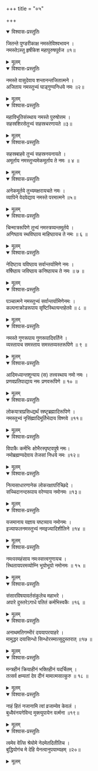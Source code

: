 +++
title = "०५"

+++


<details open><summary>विश्वास-प्रस्तुतिः</summary>

जितन्ते पुण्डरीकाक्ष नमस्तेविश्वभावन ।  
नमस्तेऽस्तु हृषीकेश महापुरुषपूर्वज ॥१॥
</details>

<details><summary>मूलम्</summary>

जितन्ते पुण्डरीकाक्ष नमस्तेविश्वभावन ।  
नमस्तेऽस्तु हृषीकेश महापुरुषपूर्वज ॥१॥
</details>


<details open><summary>विश्वास-प्रस्तुतिः</summary>

नमस्ते वासुदेवाय शन्तानन्तजितात्मने ।  
अजिताय नमस्तुभ्यं घाड्गुण्यनिधये नमः ॥२॥
</details>

<details><summary>मूलम्</summary>

नमस्ते वासुदेवाय शन्तानन्तजितात्मने ।  
अजिताय नमस्तुभ्यं घाड्गुण्यनिधये नमः ॥२॥
</details>


<details open><summary>विश्वास-प्रस्तुतिः</summary>

महाविभूतिसंस्थाय नमस्ते पुरुषोत्तम ।  
सहस्रशिरसेतुभ्यं सहस्रचरणायते ॥३॥
</details>

<details><summary>मूलम्</summary>

महाविभूतिसंस्थाय नमस्ते पुरुषोत्तम ।  
सहस्रशिरसेतुभ्यं सहस्रचरणायते ॥३॥
</details>


<details open><summary>विश्वास-प्रस्तुतिः</summary>

सहस्रबाहवे तुभ्यं सहस्रनयनायते ।  
अमूर्ताय नमस्तुभ्यमेकमूर्ताय ते नमः ॥ ४ ॥
</details>

<details><summary>मूलम्</summary>

सहस्रबाहवे तुभ्यं सहस्रनयनायते ।  
अमूर्ताय नमस्तुभ्यमेकमूर्ताय ते नमः ॥ ४ ॥
</details>


<details open><summary>विश्वास-प्रस्तुतिः</summary>

अनेकमूर्तये तुभ्यमक्षरायचते नमः ।  
व्यापिने वेदवेद्याय नमस्ते परमात्मने ॥५॥
</details>

<details><summary>मूलम्</summary>

अनेकमूर्तये तुभ्यमक्षरायचते नमः ।  
व्यापिने वेदवेद्याय नमस्ते परमात्मने ॥५॥
</details>


<details open><summary>विश्वास-प्रस्तुतिः</summary>

चिन्मात्ररूपिणे तुभ्यं नमस्त्रय्यन्तमूर्तये ।  
अणिष्ठाय स्थविष्ठाय माहिष्ठायच ते नमः ॥ ६ ॥
</details>

<details><summary>मूलम्</summary>

चिन्मात्ररूपिणे तुभ्यं नमस्त्रय्यन्तमूर्तये ।  
अणिष्ठाय स्थविष्ठाय माहिष्ठायच ते नमः ॥ ६ ॥
</details>


<details open><summary>विश्वास-प्रस्तुतिः</summary>

नेदिष्टाय यविष्ठाय सर्वान्तर्यामिणे नमः ।  
वर्षिष्ठाय जविष्ठाय कनिष्ठायच ते नमः ॥ ७ ॥
</details>

<details><summary>मूलम्</summary>

नेदिष्टाय यविष्ठाय सर्वान्तर्यामिणे नमः ।  
वर्षिष्ठाय जविष्ठाय कनिष्ठायच ते नमः ॥ ७ ॥
</details>


<details open><summary>विश्वास-प्रस्तुतिः</summary>

पञ्चात्मने नमस्तुभ्यं सर्वान्तर्यामिणेनमः ।  
कल्पनाक्रोडरूपाय सृष्टिस्थित्यन्तहेतवे ॥ ८ ॥
</details>

<details><summary>मूलम्</summary>

पञ्चात्मने नमस्तुभ्यं सर्वान्तर्यामिणेनमः ।  
कल्पनाक्रोडरूपाय सृष्टिस्थित्यन्तहेतवे ॥ ८ ॥
</details>


<details open><summary>विश्वास-प्रस्तुतिः</summary>

नमस्ते गुणरूपाय गुणरूपादिवर्तिने ।  
व्यस्तायच समस्ताय समस्तव्यस्तरूपिणे ॥ ९ ॥
</details>

<details><summary>मूलम्</summary>

नमस्ते गुणरूपाय गुणरूपादिवर्तिने ।  
व्यस्तायच समस्ताय समस्तव्यस्तरूपिणे ॥ ९ ॥
</details>


<details open><summary>विश्वास-प्रस्तुतिः</summary>

आदिमध्यान्तशून्याय (स) तत्त्वस्थाय नमो नमः ।  
प्रणवप्रतिपाद्याय नमः प्रणवरूपिणे ॥ १० ॥
</details>

<details><summary>मूलम्</summary>

आदिमध्यान्तशून्याय (स) तत्त्वस्थाय नमो नमः ।  
प्रणवप्रतिपाद्याय नमः प्रणवरूपिणे ॥ १० ॥
</details>


<details open><summary>विश्वास-प्रस्तुतिः</summary>

लोकयात्राप्रसिध्द्यर्थं स्रष्टृब्रह्मादिरूपिणे ।  
नमस्तुभ्यं नृसिंह्मादिमूर्तिभेदाय विष्णवे ॥११॥
</details>

<details><summary>मूलम्</summary>

लोकयात्राप्रसिध्द्यर्थं स्रष्टृब्रह्मादिरूपिणे ।  
नमस्तुभ्यं नृसिंह्मादिमूर्तिभेदाय विष्णवे ॥११॥
</details>


<details open><summary>विश्वास-प्रस्तुतिः</summary>

विपाकैः कर्मभिः क्षोभैरस्पृष्टवपुषे नमः।  
नमोब्रह्मण्यदेवाय तेजसां निधये नमः ॥१२॥
</details>

<details><summary>मूलम्</summary>

विपाकैः कर्मभिः क्षोभैरस्पृष्टवपुषे नमः।  
नमोब्रह्मण्यदेवाय तेजसां निधये नमः ॥१२॥
</details>


<details open><summary>विश्वास-प्रस्तुतिः</summary>

नित्यसाधारणानेक लोकरक्षापरिच्छिदे ।  
सच्चिदानन्दरूपाय वरेण्याय नमोनमः ॥१३॥
</details>

<details><summary>मूलम्</summary>

नित्यसाधारणानेक लोकरक्षापरिच्छिदे ।  
सच्चिदानन्दरूपाय वरेण्याय नमोनमः ॥१३॥
</details>


<details open><summary>विश्वास-प्रस्तुतिः</summary>

यजमानाय यज्ञाय यष्टव्याय नमोनमः ।  
इज्याफलनमस्तुभ्यं नमइज्यादिशीलिने ॥१४ ॥
</details>

<details><summary>मूलम्</summary>

यजमानाय यज्ञाय यष्टव्याय नमोनमः ।  
इज्याफलनमस्तुभ्यं नमइज्यादिशीलिने ॥१४ ॥
</details>


<details open><summary>विश्वास-प्रस्तुतिः</summary>

नमःपरमहंसाय नमःस्सत्त्वगुणायच ।  
स्थितायपरमव्योम्नि भूयोभूयो नमोनमः ॥ १५ ॥
</details>

<details><summary>मूलम्</summary>

नमःपरमहंसाय नमःस्सत्त्वगुणायच ।  
स्थितायपरमव्योम्नि भूयोभूयो नमोनमः ॥ १५ ॥
</details>


<details open><summary>विश्वास-प्रस्तुतिः</summary>

संसारविषयावर्तसंकुलेच महाभरे ।  
अपारे दुस्तरेऽगाधे पतितं कर्मभिस्वकैः ॥१६ ॥
</details>

<details><summary>मूलम्</summary>

संसारविषयावर्तसंकुलेच महाभरे ।  
अपारे दुस्तरेऽगाधे पतितं कर्मभिस्वकैः ॥१६ ॥
</details>


<details open><summary>विश्वास-प्रस्तुतिः</summary>

अनाथमतिगम्भीरं दययापरयाहरे ।  
मामुद्धर दयासिन्धो सिन्धोरस्मात्सुदुस्तरात् ॥१७ ॥
</details>

<details><summary>मूलम्</summary>

अनाथमतिगम्भीरं दययापरयाहरे ।  
मामुद्धर दयासिन्धो सिन्धोरस्मात्सुदुस्तरात् ॥१७ ॥
</details>


<details open><summary>विश्वास-प्रस्तुतिः</summary>

मन्त्रहीनं क्रियाहीनं भक्तिहीनं यदर्चितम् ।  
तत्सर्व क्षम्यतां देव दीनं मामात्मसात्कुरु ॥ १८ ॥
</details>

<details><summary>मूलम्</summary>

मन्त्रहीनं क्रियाहीनं भक्तिहीनं यदर्चितम् ।  
तत्सर्व क्षम्यतां देव दीनं मामात्मसात्कुरु ॥ १८ ॥
</details>


<details open><summary>विश्वास-प्रस्तुतिः</summary>

नाहं हितं नजानामि त्वां व्रजाम्येव केवलं ।  
बुध्वैवंनयगेविन्द मुक्त्युपायेन वर्त्मना ॥१९॥
</details>

<details><summary>मूलम्</summary>

नाहं हितं नजानामि त्वां व्रजाम्येव केवलं ।  
बुध्वैवंनयगेविन्द मुक्त्युपायेन वर्त्मना ॥१९॥
</details>


<details open><summary>विश्वास-प्रस्तुतिः</summary>

त्वमेव वेत्सि श्रेयोमे नेदमेतदितीतिच ।  
बुद्धियोगंच मे देहि येनत्वानुपयाम्यहम् ॥२०॥
</details>

<details><summary>मूलम्</summary>

त्वमेव वेत्सि श्रेयोमे नेदमेतदितीतिच ।  
बुद्धियोगंच मे देहि येनत्वानुपयाम्यहम् ॥२०॥
</details>
